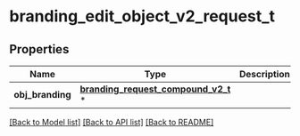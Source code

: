 # branding_edit_object_v2_request_t

## Properties
Name | Type | Description | Notes
------------ | ------------- | ------------- | -------------
**obj_branding** | [**branding_request_compound_v2_t**](branding_request_compound_v2.md) \* |  | 

[[Back to Model list]](../README.md#documentation-for-models) [[Back to API list]](../README.md#documentation-for-api-endpoints) [[Back to README]](../README.md)


